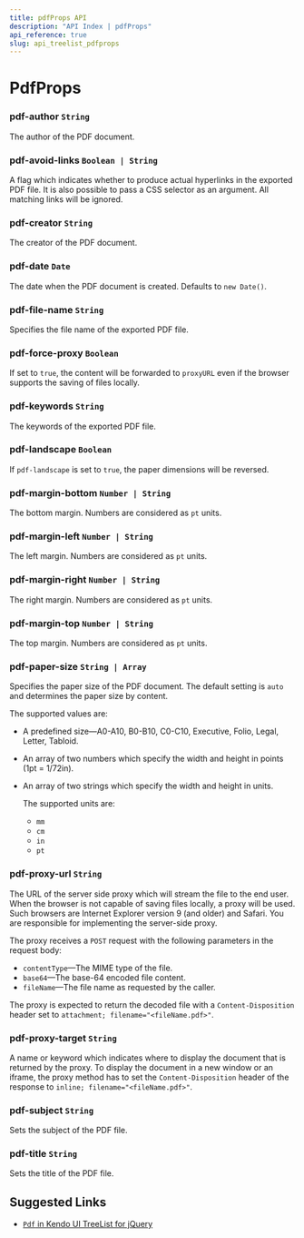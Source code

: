 ```yaml
---
title: pdfProps API
description: "API Index | pdfProps"
api_reference: true
slug: api_treelist_pdfprops
---
```


# PdfProps

### pdf-author `String`

The author of the PDF document.

### pdf-avoid-links `Boolean | String`

A flag which indicates whether to produce actual hyperlinks in the exported PDF file. It is also possible to pass a CSS selector as an argument. All matching links will be ignored.

### pdf-creator `String`

The creator of the PDF document.

### pdf-date `Date`

The date when the PDF document is created. Defaults to `new Date()`.

### pdf-file-name `String`

Specifies the file name of the exported PDF file.

### pdf-force-proxy `Boolean`

If set to `true`, the content will be forwarded to `proxyURL` even if the browser supports the saving of files locally.

### pdf-keywords `String`

The keywords of the exported PDF file.

### pdf-landscape `Boolean`

If `pdf-landscape` is set to `true`, the paper dimensions will be reversed.

### pdf-margin-bottom `Number | String`

The bottom margin. Numbers are considered as `pt` units.

### pdf-margin-left `Number | String`

The left margin. Numbers are considered as `pt` units.

### pdf-margin-right `Number | String`

The right margin. Numbers are considered as `pt` units.

### pdf-margin-top `Number | String`

The top margin. Numbers are considered as `pt` units.

### pdf-paper-size `String | Array`

Specifies the paper size of the PDF document. The default setting is `auto` and determines the paper size by content.

The supported values are:

* A predefined size&mdash;A0-A10, B0-B10, C0-C10, Executive, Folio, Legal, Letter, Tabloid.
* An array of two numbers which specify the width and height in points (1pt = 1/72in).
* An array of two strings which specify the width and height in units.

  The supported units are:
  * `mm`
  * `cm`
  * `in`
  * `pt`

### pdf-proxy-url `String`

The URL of the server side proxy which will stream the file to the end user. When the browser is not capable of saving files locally, a proxy will be used. Such browsers are Internet Explorer version 9 (and older) and Safari. You are responsible for implementing the server-side proxy.

The proxy receives a `POST` request with the following parameters in the request body:

* `contentType`&mdash;The MIME type of the file.
* `base64`&mdash;The base-64 encoded file content.
* `fileName`&mdash;The file name as requested by the caller.

The proxy is expected to return the decoded file with a `Content-Disposition` header set to `attachment; filename="<fileName.pdf>"`.

### pdf-proxy-target `String`

A name or keyword which indicates where to display the document that is returned by the proxy. To display the document in a new window or an iframe, the proxy method has to set the `Content-Disposition` header of the response to `inline; filename="<fileName.pdf>"`.

### pdf-subject `String`

Sets the subject of the PDF file.

### pdf-title `String`

Sets the title of the PDF file.

## Suggested Links

* [`Pdf` in Kendo UI TreeList for jQuery](https://docs.telerik.com/kendo-ui/api/javascript/ui/treelist/configuration/pdf)
